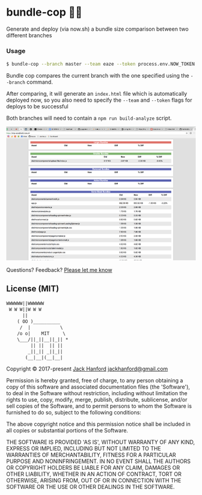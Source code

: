 # bundle-cop 👮‍♀️

Generate and deploy (via now.sh) a bundle size comparison between two different branches

### Usage
```sh
$ bundle-cop --branch master --team eaze --token process.env.NOW_TOKEN
```

Bundle cop compares the current branch with the one specified using the `--branch` command.

After comparing, it will generate an `index.html` file which is automatically deployed now, so you also need to specify the `--team` and `--token` flags for deploys to be successful

Both branches will need to contain a `npm run build-analyze` script.

![preview](https://github.com/hanford/bundle-cop/blob/master/preview.png)

Questions? Feedback? [Please let me know](https://github.com/hanford/Instachrome/issues/new)

## License (MIT)

```
WWWWWW||WWWWWW
 W W W||W W W
      ||
    ( OO )__________
     /  |           \
    /o o|    MIT     \
    \___/||_||__||_|| *
         || ||  || ||
        _||_|| _||_||
       (__|__|(__|__|
```
Copyright © 2017-present [Jack Hanford](http://jackhanford.com) jackhanford@gmail.com

Permission is hereby granted, free of charge, to any person obtaining a copy of this software and associated documentation files (the 'Software'), to deal in the Software without restriction, including without limitation the rights to use, copy, modify, merge, publish, distribute, sublicense, and/or sell copies of the Software, and to permit persons to whom the Software is furnished to do so, subject to the following conditions:

The above copyright notice and this permission notice shall be included in all copies or substantial portions of the Software.

THE SOFTWARE IS PROVIDED 'AS IS', WITHOUT WARRANTY OF ANY KIND, EXPRESS OR IMPLIED, INCLUDING BUT NOT LIMITED TO THE WARRANTIES OF MERCHANTABILITY, FITNESS FOR A PARTICULAR PURPOSE AND NONINFRINGEMENT. IN NO EVENT SHALL THE AUTHORS OR COPYRIGHT HOLDERS BE LIABLE FOR ANY CLAIM, DAMAGES OR OTHER LIABILITY, WHETHER IN AN ACTION OF CONTRACT, TORT OR OTHERWISE, ARISING FROM, OUT OF OR IN CONNECTION WITH THE SOFTWARE OR THE USE OR OTHER DEALINGS IN THE SOFTWARE.
